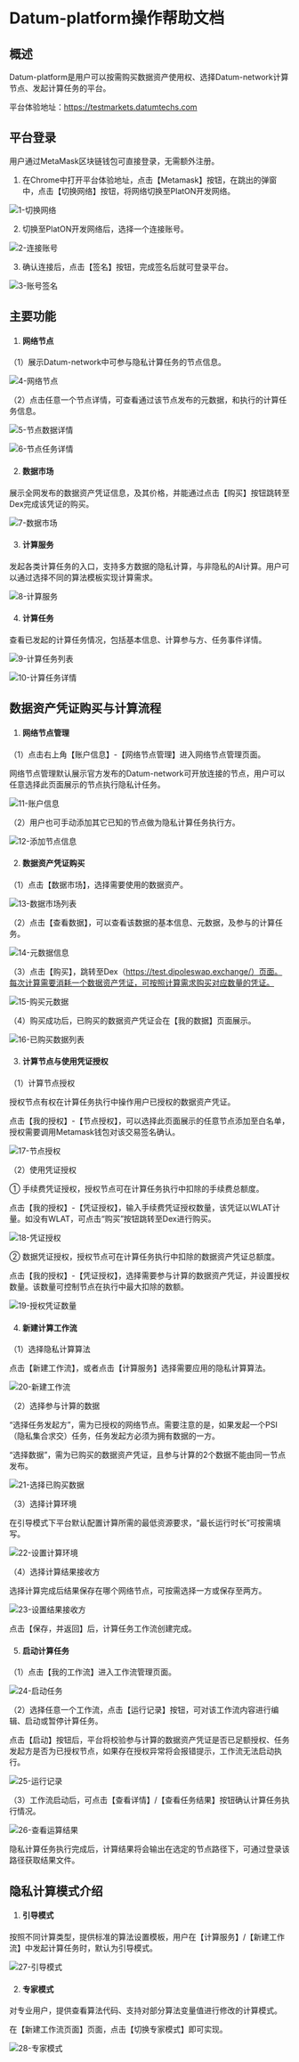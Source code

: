 # Datum-platform操作帮助文档



## 概述

Datum-platform是用户可以按需购买数据资产使用权、选择Datum-network计算节点、发起计算任务的平台。

平台体验地址：https://testmarkets.datumtechs.com



## 平台登录

用户通过MetaMask区块链钱包可直接登录，无需额外注册。

1. 在Chrome中打开平台体验地址，点击【Metamask】按钮，在跳出的弹窗中，点击【切换网络】按钮，将网络切换至PlatON开发网络。

![1-切换网络](platform-img/1-切换网络.png)

2. 切换至PlatON开发网络后，选择一个连接账号。

![2-连接账号](platform-img/2-连接账号.png)

3. 确认连接后，点击【签名】按钮，完成签名后就可登录平台。

![3-账号签名](platform-img/3-账号签名.png)



## 主要功能

1. #### **网络节点**

（1）展示Datum-network中可参与隐私计算任务的节点信息。

![4-网络节点](platform-img/4-网络节点.png)

（2）点击任意一个节点详情，可查看通过该节点发布的元数据，和执行的计算任务信息。

![5-节点数据详情](platform-img/5-节点数据详情.png)

![6-节点任务详情](platform-img/6-节点任务详情.png)

2. #### **数据市场**

展示全网发布的数据资产凭证信息，及其价格，并能通过点击【购买】按钮跳转至Dex完成该凭证的购买。

![7-数据市场](platform-img/7-数据市场.png)

3. #### **计算服务**

发起各类计算任务的入口，支持多方数据的隐私计算，与非隐私的AI计算。用户可以通过选择不同的算法模板实现计算需求。

![8-计算服务](platform-img/8-计算服务.png)

4. #### **计算任务**

查看已发起的计算任务情况，包括基本信息、计算参与方、任务事件详情。

![9-计算任务列表](platform-img/9-计算任务列表.png)

![10-计算任务详情](platform-img/10-计算任务详情.png)



## 数据资产凭证购买与计算流程

1. #### **网络节点管理**

（1）点击右上角【账户信息】-【网络节点管理】进入网络节点管理页面。

网络节点管理默认展示官方发布的Datum-network可开放连接的节点，用户可以任意选择此页面展示的节点执行隐私计任务。

![11-账户信息](platform-img/11-账户信息.png)

（2）用户也可手动添加其它已知的节点做为隐私计算任务执行方。

![12-添加节点信息](platform-img/12-添加节点信息.png)

2. #### **数据资产凭证购买**

（1）点击【数据市场】，选择需要使用的数据资产。

![13-数据市场列表](platform-img/13-数据市场列表.png)

（2）点击【查看数据】，可以查看该数据的基本信息、元数据，及参与的计算任务。

![14-元数据信息](platform-img/14-元数据信息.png)

（3）点击【购买】，跳转至Dex（https://test.dipoleswap.exchange/）页面。每次计算需要消耗一个数据资产凭证，可按照计算需求购买对应数量的凭证。

![15-购买元数据](platform-img/15-购买元数据.png)

（4）购买成功后，已购买的数据资产凭证会在【我的数据】页面展示。

![16-已购买数据列表](platform-img/16-已购买数据列表.png)

3. #### **计算节点与使用凭证授权**

（1）计算节点授权

授权节点有权在计算任务执行中操作用户已授权的数据资产凭证。

点击【我的授权】-【节点授权】，可以选择此页面展示的任意节点添加至白名单，授权需要调用Metamask钱包对该交易签名确认。

![17-节点授权](platform-img/17-节点授权.png)

（2）使用凭证授权

① 手续费凭证授权，授权节点可在计算任务执行中扣除的手续费总额度。

点击【我的授权】-【凭证授权】，输入手续费凭证授权数量，该凭证以WLAT计量。如没有WLAT，可点击“购买”按钮跳转至Dex进行购买。

![18-凭证授权](platform-img/18-凭证授权.png)

② 数据凭证授权，授权节点可在计算任务执行中扣除的数据资产凭证总额度。

点击【我的授权】-【凭证授权】，选择需要参与计算的数据资产凭证，并设置授权数量。该数量可控制节点在执行中最大扣除的数额。

![19-授权凭证数量](platform-img/19-授权凭证数量.png)

4. #### 新建计算工作流

（1）选择隐私计算算法

点击【新建工作流】，或者点击【计算服务】选择需要应用的隐私计算算法。

![20-新建工作流](platform-img/20-新建工作流.png)

（2）选择参与计算的数据

“选择任务发起方”，需为已授权的网络节点。需要注意的是，如果发起一个PSI（隐私集合求交）任务，任务发起方必须为拥有数据的一方。

“选择数据”，需为已购买的数据资产凭证，且参与计算的2个数据不能由同一节点发布。

![21-选择已购买数据](platform-img/21-选择已购买数据.png)

（3）选择计算环境

在引导模式下平台默认配置计算所需的最低资源要求，“最长运行时长”可按需填写。

![22-设置计算环境](platform-img/22-设置计算环境.png)

（4）选择计算结果接收方

选择计算完成后结果保存在哪个网络节点，可按需选择一方或保存至两方。

![23-设置结果接收方](platform-img/23-设置结果接收方.png)

点击【保存，并返回】后，计算任务工作流创建完成。

5. #### 启动计算任务

（1）点击【我的工作流】进入工作流管理页面。

![24-启动任务](platform-img/24-启动任务.png)

（2）选择任意一个工作流，点击【运行记录】按钮，可对该工作流内容进行编辑、启动或暂停计算任务。

点击【启动】按钮后，平台将校验参与计算的数据资产凭证是否已足额授权、任务发起方是否为已授权节点，如果存在授权异常将会报错提示，工作流无法启动执行。

![25-运行记录](platform-img/25-运行记录.png)

（3）工作流启动后，可点击【查看详情】/【查看任务结果】按钮确认计算任务执行情况。

![26-查看运算结果](platform-img/26-查看运算结果.png)

隐私计算任务执行完成后，计算结果将会输出在选定的节点路径下，可通过登录该路径获取结果文件。



## 隐私计算模式介绍

1. #### 引导模式

按照不同计算类型，提供标准的算法设置模板，用户在【计算服务】/【新建工作流】中发起计算任务时，默认为引导模式。

![27-引导模式](platform-img/27-引导模式.png)

2. #### 专家模式

对专业用户，提供查看算法代码、支持对部分算法变量值进行修改的计算模式。

在【新建工作流页面】页面，点击【切换专家模式】即可实现。

![28-专家模式](platform-img/28-专家模式.png)
